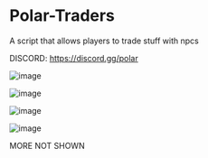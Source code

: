 # Polar-Traders
 A script that allows players to trade stuff with npcs

DISCORD: https://discord.gg/polar

![image](https://user-images.githubusercontent.com/102779658/227053194-57e09218-246b-486e-b284-775db3e369b9.png)


![image](https://user-images.githubusercontent.com/102779658/227053247-a0a26113-688a-4e0d-b0c4-58e11f306e75.png)


![image](https://user-images.githubusercontent.com/102779658/227053351-2c3f0a25-6731-4256-89e1-34fd78be40d0.png)


![image](https://user-images.githubusercontent.com/102779658/227053406-d8590bb4-c754-4004-8aa5-39dbdaf89b70.png)



MORE NOT SHOWN
